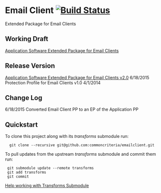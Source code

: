 Email Client [![Build Status](https://travis-ci.org/commoncriteria/emailclient.svg?branch=master)](https://travis-ci.org/commoncriteria/emailclient)
============

Extended Package for Email Clients

## Working Draft
[Application Software Extended Package for Email Clients](http://common-criteria.rhcloud.com/emailclient/output/emailclient-release.html)

## Release Version
[Application Software Extended Package for Email Clients v2.0](https://www.niap-ccevs.org/pp/PP_APP_EMAILCLIENT_EP_v2.0/) 6/18/2015<br/>
Protection Profile for Email Clients v1.0 4/1/2014

## Change Log
6/18/2015 Converted Email Client PP to an EP of the Application PP

## Quickstart
To clone this project along with its _transforms_ submodule run:

````
  git clone --recursive git@github.com:commoncriteria/emailclient.git
````
To pull updates from the upstream _transforms_ submodule and commit them run:
````
 git submodule update --remote transforms
 git add transforms
 git commit
````

[Help working with Transforms Submodule](https://github.com/commoncriteria/transforms/wiki/Working-with-Transforms-as-a-Submodule)
